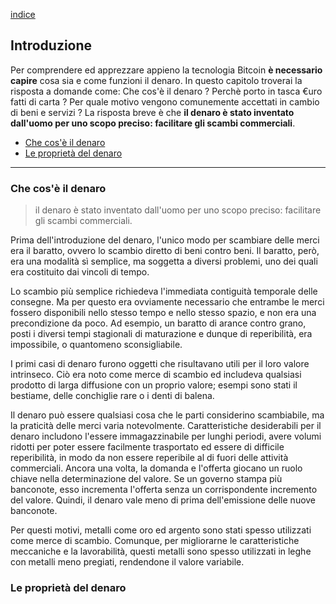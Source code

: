 [indice](README.md)
## Introduzione
Per comprendere ed apprezzare appieno la tecnologia Bitcoin __è necessario capire__ cosa sia e come funzioni il denaro. In questo capitolo troverai la risposta a domande come: Che cos'è il denaro ? Perchè porto in tasca €uro fatti di carta ? Per quale motivo vengono comunemente accettati in cambio di beni e servizi ? La risposta breve è che __il denaro è stato inventato dall'uomo per uno scopo preciso: facilitare gli scambi commerciali__. 

* [Che cos'è il denaro](#denaro)
* [Le proprietà del denaro](#proprieta)
***

### <a name="denaro"></a>Che cos'è il denaro
> il denaro è stato inventato dall'uomo per uno scopo preciso: facilitare gli scambi commerciali.

Prima dell'introduzione del denaro, l'unico modo per scambiare delle merci era il baratto, ovvero lo scambio diretto di beni contro beni. Il baratto, però, era una modalità sì semplice, ma soggetta a diversi problemi, uno dei quali era costituito dai vincoli di tempo.

Lo scambio più semplice richiedeva l'immediata contiguità temporale delle consegne. Ma per questo era ovviamente necessario che entrambe le merci fossero disponibili nello stesso tempo e nello stesso spazio, e non era una precondizione da poco. Ad esempio, un baratto di arance contro grano, posti i diversi tempi stagionali di maturazione e dunque di reperibilità, era impossibile, o quantomeno sconsigliabile. 

I primi casi di denaro furono oggetti che risultavano utili per il loro valore intrinseco. Ciò era noto come merce di scambio ed includeva qualsiasi prodotto di larga diffusione con un proprio valore; esempi sono stati il bestiame, delle conchiglie rare o i denti di balena. 

Il denaro può essere qualsiasi cosa che le parti considerino scambiabile, ma la praticità delle merci varia notevolmente. Caratteristiche desiderabili per il denaro includono l'essere immagazzinabile per lunghi periodi, avere volumi ridotti per poter essere facilmente trasportato ed essere di difficile reperibilità, in modo da non essere reperibile al di fuori delle attività commerciali. Ancora una volta, la domanda e l'offerta giocano un ruolo chiave nella determinazione del valore. Se un governo stampa più banconote, esso incrementa l'offerta senza un corrispondente incremento del valore. Quindi, il denaro vale meno di prima dell'emissione delle nuove banconote.

Per questi motivi, metalli come oro ed argento sono stati spesso utilizzati come merce di scambio. Comunque, per migliorarne le caratteristiche meccaniche e la lavorabilità, questi metalli sono spesso utilizzati in leghe con metalli meno pregiati, rendendone il valore variabile. 

### <a name="proprieta"></a>Le proprietà del denaro

